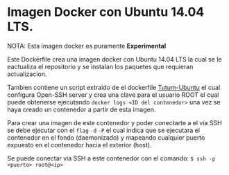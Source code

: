 # Imagen Docker con Ubuntu 14.04 LTS.

NOTA: Esta imagen docker es puramente **Experimental**

Este Dockerfile crea una imagen docker con Ubuntu 14.04 LTS la cual
se le eactualiza el repositorio y se instalan los paquetes que requieran
actualizacion. 

Tambien contiene un script extraido de el dockerfile
[Tutum-Ubuntu](https://github.com/tutumcloud/tutum-ubuntu) el cual configura
Open-SSH server y crea una clave para el usuario ROOT el cual puede obtenerse
ejecutando `docker logs <ID del contenedor>` una vez se haya creado un
contenedor a partir de esta imagen.

Para crear una imagen de este contenedor y poder conectarte a el via SSH se
debe ejecutar con el `flag` `-d` `-P` el cual indica que se ejecutara el 
contenedor en el fondo (daemonizado) y mapeando cualquier puerto expuesto en 
el contenedor hacia el exterior (host).

Se puede conectar via SSH a este contenedor con el comando:
`$ ssh -p <puerto> root@<ip>`

